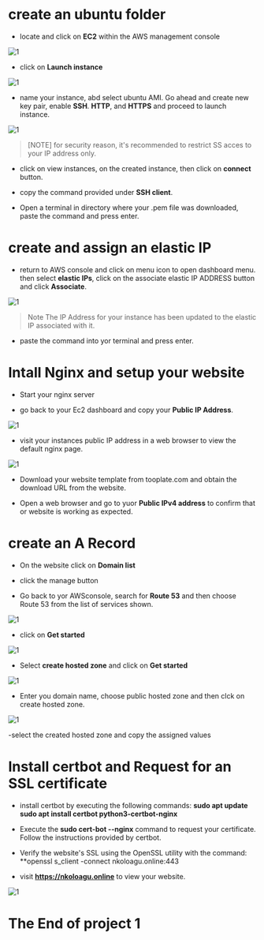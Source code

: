 # create an ubuntu folder

- locate and click on **EC2** within the AWS management console

![1](img/1.png)

- click on **Launch instance**

![1](img/2.png)

- name your instance, abd select ubuntu AMI. Go ahead and create new key pair, enable **SSH**. **HTTP**, and **HTTPS** and proceed to launch instance.

![1](img/3.png)

>[NOTE]
for security reason, it's recommended to restrict SS acces to your IP address only.

- click on view instances, on the created instance, then click on **connect** button.

- copy the command provided under **SSH client**.

- Open a terminal in directory where your .pem file was downloaded, paste the command and press enter.

# create and assign an elastic IP

- return to AWS console and click on menu icon to open dashboard menu. then select **elastic IPs**, click on the associate elastic IP ADDRESS button and click **Associate**.

![1](img/4.png)

> Note 
The IP Address for your instance has been updated to the elastic IP associated with it.

- paste the command into yor terminal and press enter.

# Intall Nginx and setup your website

- Start your nginx server

- go back to your Ec2 dashboard and copy your **Public IP Address**.

![1](img/5.png)

- visit your instances public IP address in a web browser to view the default nginx page.

![1](img/6.png)

- Download your website template from tooplate.com and obtain the download URL from the website.

- Open a web browser and go to yuor **Public IPv4 address** to confirm that or website is working as expected.


# create an A Record

- On the website click on **Domain list**

- click the manage button

- Go back to yor AWSconsole, search for **Route 53** and then choose Route 53 from the list of services shown.

![1](img/7.png)

- click on **Get started**

![1](img/8.png)

- Select **create hosted zone** and click on **Get started**

![1](img/9.png)

- Enter you domain name, choose public hosted zone and then clck on create hosted zone.

![1](img/10.png)

-select the created hosted zone and copy the assigned values


# Install certbot and Request for an SSL certificate

- install certbot by executing the following commands: **sudo apt update sudo apt install certbot python3-certbot-nginx**

- Execute the **sudo cert-bot --nginx** command to request your certificate. Follow the instructions provided by certbot.

- Verify the website's SSL using the OpenSSL utility with the command: **openssl s_client -connect nkoloagu.online:443

- visit **https://nkoloagu.online** to view your website.

![1](img/11.png)

# The End of project 1














